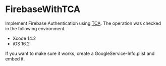 # FirebaseWithTCA
Implement Firebase Authentication using [TCA](https://github.com/pointfreeco/swift-composable-architecture). The operation was checked in the following environment.

- Xcode 14.2
- iOS 16.2

If you want to make sure it works, create a GoogleService-Info.plist and embed it.

